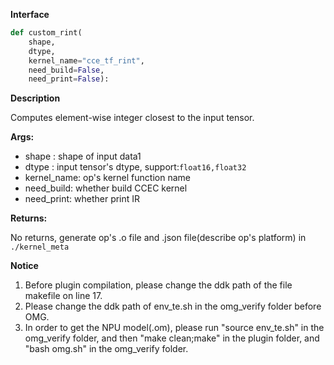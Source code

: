 **Interface**

```python
def custom_rint(
    shape, 
    dtype, 
    kernel_name="cce_tf_rint", 
    need_build=False, 
    need_print=False):
```

**Description**

Computes element-wise integer closest to the input tensor.

**Args:**

- shape : shape of input data1
- dtype : input tensor's dtype, support:`float16,float32`
- kernel_name: op's kernel function name
- need_build: whether build CCEC kernel
- need_print: whether print IR

**Returns:**

No returns, generate op's .o file and .json file(describe op's platform) in `./kernel_meta`

**Notice**

1. Before plugin compilation, please change the ddk path of the file makefile on line 17. 
2. Please change the ddk path of env_te.sh in the omg_verify folder before OMG.
3. In order to get the NPU model(.om), please run "source env_te.sh"  in the omg_verify folder, and then "make clean;make" in the plugin folder,  and "bash omg.sh" in the omg_verify folder.